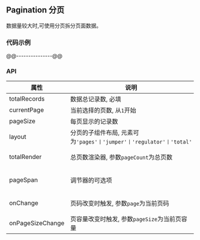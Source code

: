 ##  Pagination 分页
数据量较大时,可使用分页拆分页面数据。

### 代码示例
@@---------------@@
### API
属性 | 说明 | 类型 | 默认值
-----|------| ---- | ---
totalRecords | 数据总记录数, 必填 | ```Number``` | -
currentPage | 当前选择的页数, 从```1```开始 | ```Number``` | ```1```
pageSize | 每页显示的记录数 | ```Number``` | ```20```
layout | 分页的子组件布局, 元素可为```'pages'丨'jumper'丨'regulator'丨'total'``` | ```String[]``` | ```['pages']```
totalRender | 总页数渲染器, 参数```pageCount```为总页数 | ```(pageCount: Number) => {} ``` | -
pageSpan | 调节器的可选项 | ```[{label: String, value: Numver}]``` | -
onChange | 页码改变时触发, 参数```page```为当前页码 | ```(page: Number) => {}``` | -
onPageSizeChange | 页容量改变时触发, 参数```pageSize```为当前页容量 | ```(pageSize: Number) => {} ``` | - 
